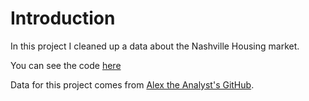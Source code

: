 # Introduction
In this project I cleaned up a data about the Nashville Housing market.

You can see the code [here](https://github.com/stlgithub/dataportfolio/blob/main/SQL/SQL_2/data_cleanup.sql)

Data for this project comes from [Alex the Analyst's GitHub](https://github.com/AlexTheAnalyst/PortfolioProjects/blob/main/Nashville%20Housing%20Data%20for%20Data%20Cleaning.xlsx).
